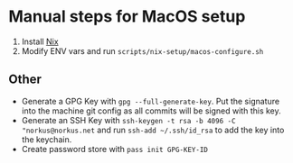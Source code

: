 # Manual steps for MacOS setup

1. Install [Nix](https://github.com/DeterminateSystems/nix-installer)
2. Modify ENV vars and run `scripts/nix-setup/macos-configure.sh`

## Other

- Generate a GPG Key with `gpg --full-generate-key`. Put the signature into the
  machine git config as all commits will be signed with this key.
- Generate an SSH Key with `ssh-keygen -t rsa -b 4096 -C "norkus@norkus.net`
  and run `ssh-add ~/.ssh/id_rsa` to add the key into the keychain.
- Create password store with `pass init GPG-KEY-ID`

